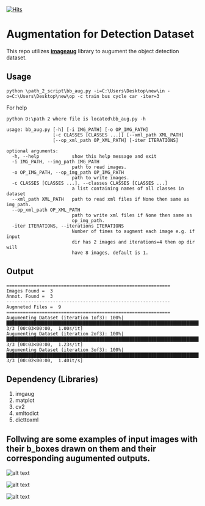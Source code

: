[![Hits](https://hits.seeyoufarm.com/api/count/incr/badge.svg?url=https%3A%2F%2Fgithub.com%2FMr-TalhaIlyas%2FAugmenting_Detection_Dataset&count_bg=%2379C83D&title_bg=%23555555&icon=&icon_color=%23E7E7E7&title=hits&edge_flat=false)](https://hits.seeyoufarm.com)
# Augmentation for Detection Dataset

This repo utilizes [**imageaug**](https://imgaug.readthedocs.io/en/latest/source/examples_bounding_boxes.html) library to augument the object detection dataset.

## Usage

```
python \path_2_script\bb_aug.py -i=C:\Users\Desktop\new\in -o=C:\Users\Desktop\new\op -c train bus cycle car -iter=3
```
For help
```
python D:\path 2 where file is located\bb_aug.py -h

usage: bb_aug.py [-h] [-i IMG_PATH] [-o OP_IMG_PATH]
                 [-c CLASSES [CLASSES ...]] [--xml_path XML_PATH]
                 [--op_xml_path OP_XML_PATH] [-iter ITERATIONS]

optional arguments:
  -h, --help            show this help message and exit
  -i IMG_PATH, --img_path IMG_PATH
                        path to read images.
  -o OP_IMG_PATH, --op_img_path OP_IMG_PATH
                        path to write images.
  -c CLASSES [CLASSES ...], --classes CLASSES [CLASSES ...]
                        a list containing names of all classes in dataset
  --xml_path XML_PATH   path to read xml files if None then same as img_path.
  --op_xml_path OP_XML_PATH
                        path to write xml files if None then same as
                        op_img_path.
  -iter ITERATIONS, --iterations ITERATIONS
                        Number of times to augment each image e.g. if input
                        dir has 2 images and iterations=4 then op dir will
                        have 8 images, default is 1.
```
## Output
```
============================================================
Images Found =  3
Annot. Found =  3
------------------------------------------------------------
Augmneted Files =  9
============================================================
Augumenting Dataset (iteration 1of3): 100%|████████████████████████████████████████████████████████████████████████████████| 3/3 [00:03<00:00,  1.00s/it]
Augumenting Dataset (iteration 2of3): 100%|████████████████████████████████████████████████████████████████████████████████| 3/3 [00:03<00:00,  1.23s/it]
Augumenting Dataset (iteration 3of3): 100%|████████████████████████████████████████████████████████████████████████████████| 3/3 [00:02<00:00,  1.40it/s]
```

## Dependency (Libraries)

1. imgaug
2. matplot
3. cv2
4. xmltodict
5. dicttoxml


## Follwing are some examples of input images with their b_boxes drawn on them and their corresponding augumented outputs.


![alt text](https://github.com/Mr-TalhaIlyas/Augumenting_Detection_Dataset/blob/master/images/Slide1.JPG?raw=true)

![alt text](https://github.com/Mr-TalhaIlyas/Augumenting_Detection_Dataset/blob/master/images/Slide2.JPG?raw=true)

![alt text](https://github.com/Mr-TalhaIlyas/Augumenting_Detection_Dataset/blob/master/images/Slide3.JPG?raw=true)

